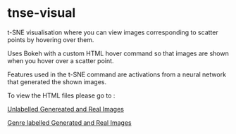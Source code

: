 # tnse-visual
t-SNE visualisation where you can view images corresponding to scatter points by hovering over them.

Uses Bokeh with a custom HTML hover command so that images are shown when you hover over a scatter point.

Features used in the t-SNE command are activations from a neural network that generated the shown images.

To view the HTML files please go to : 

[Unlabelled Genereated and Real Images](https://cdn.rawgit.com/alexhepburn/tnse-visual/6774fcd0/tsneBokeh.html)

[Genre labelled Generated and Real Images](https://cdn.rawgit.com/alexhepburn/tnse-visual/4745b7aa/tsnebokehGenres.html)
